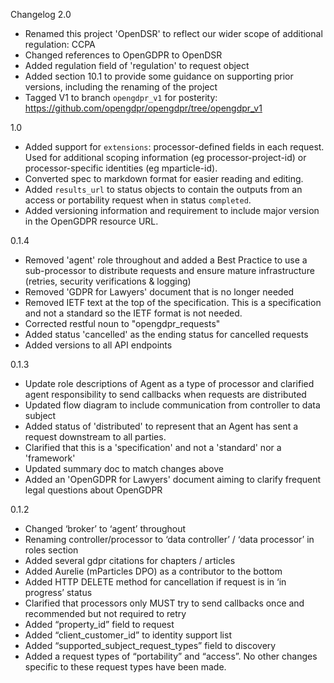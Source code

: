 Changelog
2.0
- Renamed this project 'OpenDSR' to reflect our wider scope of additional regulation: CCPA
- Changed references to OpenGDPR to OpenDSR
- Added regulation field of 'regulation' to request object
- Added section 10.1 to provide some guidance on supporting prior versions, including the renaming of the project
- Tagged V1 to branch `opengdpr_v1` for posterity: https://github.com/opengdpr/opengdpr/tree/opengdpr_v1

1.0
- Added support for `extensions`: processor-defined fields in each request. Used for additional scoping information (eg processor-project-id) or processor-specific identities (eg mparticle-id).
- Converted spec to markdown format for easier reading and editing.
- Added `results_url` to status objects to contain the outputs from an access or portability request when in status `completed`.
- Added versioning information and requirement to include major version in the OpenGDPR resource URL.

0.1.4
- Removed 'agent' role throughout and added a Best Practice to use a sub-processor to distribute requests and ensure mature infrastructure (retries, security verifications & logging)
- Removed 'GDPR for Lawyers' document that is no longer needed
- Removed IETF text at the top of the specification. This is a specification and not a standard so the IETF format is not needed.
- Corrected restful noun to "opengdpr_requests"
- Added status 'cancelled' as the ending status for cancelled requests
- Added versions to all API endpoints

0.1.3
- Update role descriptions of Agent as a type of processor and clarified agent responsibility to send callbacks when requests are distributed
- Updated flow diagram to include communication from controller to data subject
- Added status of 'distributed' to represent that an Agent has sent a request downstream to all parties.
- Clarified that this is a 'specification' and not a 'standard' nor a 'framework'
- Updated summary doc to match changes above
- Added an 'OpenGDPR for Lawyers' document aiming to clarify frequent legal questions about OpenGDPR

0.1.2
- Changed ‘broker’ to ‘agent’ throughout
- Renaming controller/processor to ‘data controller’ / ‘data processor’  in roles section
- Added several gdpr citations for chapters / articles
- Added Aurelie (mParticles DPO) as a contributor to the bottom
- Added HTTP DELETE method for cancellation if request is in ‘in progress’ status
- Clarified that processors only MUST try to send callbacks once and recommended but not required to retry
- Added “property_id” field to request
- Added “client_customer_id” to identity support list
- Added “supported_subject_request_types” field to discovery
- Added a request types of “portability” and “access”. No other changes specific to these request types have been made.
